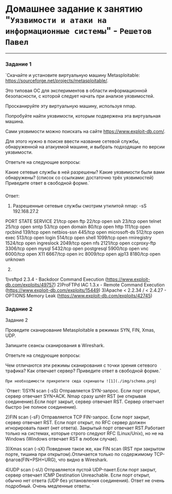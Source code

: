 # Домашнее задание к занятию "`Уязвимости и атаки на информационные системы`" - `Решетов Павел`

---

### Задание 1

`Скачайте и установите виртуальную машину Metasploitable: https://sourceforge.net/projects/metasploitable/.

Это типовая ОС для экспериментов в области информационной безопасности, с которой следует начать при анализе уязвимостей.

Просканируйте эту виртуальную машину, используя nmap.

Попробуйте найти уязвимости, которым подвержена эта виртуальная машина.

Сами уязвимости можно поискать на сайте https://www.exploit-db.com/.

Для этого нужно в поиске ввести название сетевой службы, обнаруженной на атакуемой машине, и выбрать подходящие по версии уязвимости.

Ответьте на следующие вопросы:

Какие сетевые службы в ней разрешены?
Какие уязвимости были вами обнаружены? (список со ссылками: достаточно трёх уязвимостей)
Приведите ответ в свободной форме.`

###
Ответ:
1) Разрешенные сетевые службы смотрим утилитой nmap:
-sS 192.168.27.2
  
PORT     STATE SERVICE
21/tcp   open  ftp
22/tcp   open  ssh
23/tcp   open  telnet
25/tcp   open  smtp
53/tcp   open  domain
80/tcp   open  http
111/tcp  open  rpcbind
139/tcp  open  netbios-ssn
445/tcp  open  microsoft-ds
512/tcp  open  exec
513/tcp  open  login
514/tcp  open  shell
1099/tcp open  rmiregistry
1524/tcp open  ingreslock
2049/tcp open  nfs
2121/tcp open  ccproxy-ftp
3306/tcp open  mysql
5432/tcp open  postgresql
5900/tcp open  vnc
6000/tcp open  X11
6667/tcp open  irc
8009/tcp open  ajp13
8180/tcp open  unknown

2) 
1)vsftpd 2.3.4 - Backdoor Command Execution (https://www.exploit-db.com/exploits/49757)
2)ProFTPd IAC 1.3.x - Remote Command Execution (https://www.exploit-db.com/exploits/15449)
3)Apache < 2.2.34 / < 2.4.27 - OPTIONS Memory Leak (https://www.exploit-db.com/exploits/42745)
###

### Задание 2

Задание 2

Проведите сканирование Metasploitable в режимах SYN, FIN, Xmas, UDP.

Запишите сеансы сканирования в Wireshark.

Ответьте на следующие вопросы:

Чем отличаются эти режимы сканирования с точки зрения сетевого трафика?
Как отвечает сервер?
Приведите ответ в свободной форме.`

`При необходимости прикрепитe сюда скриншоты
![1](./img/schema.png)`

`Ответ: 
1)SYN scan (-sS) 
Отправляется SYN-запрос. Если порт открыт, сервер отвечает SYN+ACK. Nmap сразу шлёт RST (не открывая соединение).Если порт закрыт, сервер отвечает RST. Сервер ответчает быстро (не полное соединение).

2)FIN scan (-sF)
Отправляется TCP FIN-запрос. Если порт закрыт, сервер отвечает RST.
Если порт открыт, по RFC сервер должен игнорировать пакет (нет ответа). Закрытый порт отвечает RST.Работает только на системах, которые строго следуют RFC (Linux/Unix), но не на Windows (Windows отвечает RST в любом случае).

3)Xmas scan (-sX)
Поведение такое же, как FIN scan (RST при закрытом порте, тишина при открытом).Отличается только по содержимому TCP-флагов(FIN+PSH+URG), что видно в Wireshark.

4)UDP scan (-sU)
Отправляется пустой UDP-пакет.Если порт закрыт, сервер отвечает ICMP Destination Unreachable. Если порт открыт, обычно нет ответа (UDP без установления соединения). Ответ не очень подробный.
Очень медленные ответы.
`


